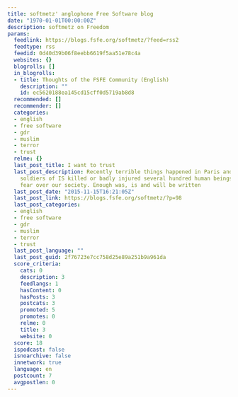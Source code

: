 ```yaml
---
title: softmetz' anglophone Free Software blog
date: "1970-01-01T00:00:00Z"
description: softmetz on Freedom
params:
  feedlink: https://blogs.fsfe.org/softmetz/?feed=rss2
  feedtype: rss
  feedid: 0d40d39b06f8eebb6619f5aa51e78c4a
  websites: {}
  blogrolls: []
  in_blogrolls:
  - title: Thoughts of the FSFE Community (English)
    description: ""
    id: ec5620188ea145cd15cff0d5719ab8d8
  recommended: []
  recommender: []
  categories:
  - english
  - free software
  - gdr
  - muslim
  - terror
  - trust
  relme: {}
  last_post_title: I want to trust
  last_post_description: Recently terrible things happened in Paris and Beiruth when
    soldiers of IS killed or badly injured several hundred human beings and brought
    fear over our society. Enough was, is and will be written
  last_post_date: "2015-11-15T16:21:05Z"
  last_post_link: https://blogs.fsfe.org/softmetz/?p=98
  last_post_categories:
  - english
  - free software
  - gdr
  - muslim
  - terror
  - trust
  last_post_language: ""
  last_post_guid: 2f76723e7cc758d25e89a251b9a961da
  score_criteria:
    cats: 0
    description: 3
    feedlangs: 1
    hasContent: 0
    hasPosts: 3
    postcats: 3
    promoted: 5
    promotes: 0
    relme: 0
    title: 3
    website: 0
  score: 18
  ispodcast: false
  isnoarchive: false
  innetwork: true
  language: en
  postcount: 7
  avgpostlen: 0
---
```

